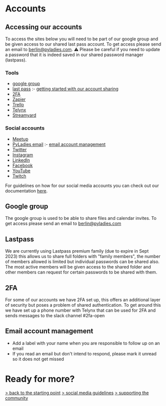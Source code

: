 # Accounts

## Accessing our accounts

To access the sites below you will need to be part of our google group and be given access to our shared last pass account. To get access please send an email to [berlin@pyladies.com](mailto:berlin@pladies.com). ⚠️ Please be careful if you need to update a password that it is indeed saved in our shared password manager (lastpass).

### Tools

- [google group](#google-group)
- [last pass](https://www.lastpass.com) :- [getting started with our account sharing](#lastpass)
- [2FA](#2fa)
- [Zapier](https://zapier.com/)
- [Trello](https://trello.com/b/6ugXFBTM/pyladies-berlin)
- [Telynx](https://telnyx.com/)
- [Streamyard](https://streamyard.com/)

### Social accounts

- [Meetup](https://www.meetup.com/pyladies-berlin)
- [PyLadies email](mailto:berlin@pyladies.com) :- [email account management](#email-account-management)
- [Twitter](https://twitter.com/PyLadiesBer)
- [Instagram](https://www.instagram.com/PyLadiesBerlin/)
- [LinkedIn](https://www.linkedin.com/in/pyladies-berlin-32879a18a/)
- [Facebook](https://www.facebook.com/PyLadiesBerlin)
- [YouTube](https://www.youtube.com/user/PyLadiesBerlin)
- [Twitch](https://www.twitch.tv/pyladiesberlin)


For guidelines on how for our social media accounts you can check out our documentation [here](./social_media.md).

## Google group

The google group is used to be able to share files and calendar invites. To get access please send an email to [berlin@pyladies.com](mailto:berlin@pladies.com)

## Lastpass

We are currently using Lastpass premium family (due to expire in Sept 2023) this allows us to share full folders with "family members", the number of members allowed is limited but individual passwords can be shared also. The most active members will be given access to the shared folder and other members can request for certain passwords to be shared with them.

## 2FA

For some of our accounts we have 2FA set up, this offers an additional layer of security but poses a problem of shared authentication. To get around this we have set up a phone number with Telynx that can be used for 2FA and sends messages to the slack channel #2fa-open

## Email account management

- Add a label with your name when you are responsible to follow up on an email
- If you read an email but don't intend to respond, please mark it unread so it does not get missed

# Ready for more?

[> back to the starting point](../start_here.md)
[> social media guidelines](./social_media.md)
[> supporting the community](./supporting_pyladies.md#other-ways-you-might-support-the-community)